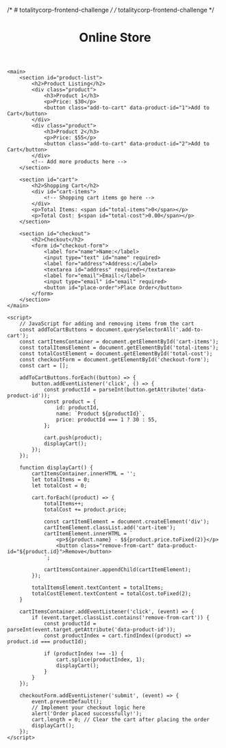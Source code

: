 /* # totalitycorp-frontend-challenge */
/* totalitycorp-frontend-challenge */

<!DOCTYPE html>
<html lang="en">
<head>
    <meta charset="UTF-8">
    <meta name="viewport" content="width=device-width, initial-scale=1.0">
    <title>Online Store</title>
    <style>
        /* Add your CSS styles here */
    </style>
</head>
<body>
    <header>
        <h1>Online Store</h1>
    </header>

    <main>
        <section id="product-list">
            <h2>Product Listing</h2>
            <div class="product">
                <h3>Product 1</h3>
                <p>Price: $30</p>
                <button class="add-to-cart" data-product-id="1">Add to Cart</button>
            </div>
            <div class="product">
                <h3>Product 2</h3>
                <p>Price: $55</p>
                <button class="add-to-cart" data-product-id="2">Add to Cart</button>
            </div>
            <!-- Add more products here -->
        </section>

        <section id="cart">
            <h2>Shopping Cart</h2>
            <div id="cart-items">
                <!-- Shopping cart items go here -->
            </div>
            <p>Total Items: <span id="total-items">0</span></p>
            <p>Total Cost: $<span id="total-cost">0.00</span></p>
        </section>

        <section id="checkout">
            <h2>Checkout</h2>
            <form id="checkout-form">
                <label for="name">Name:</label>
                <input type="text" id="name" required>
                <label for="address">Address:</label>
                <textarea id="address" required></textarea>
                <label for="email">Email:</label>
                <input type="email" id="email" required>
                <button id="place-order">Place Order</button>
            </form>
        </section>
    </main>

    <script>
        // JavaScript for adding and removing items from the cart
        const addToCartButtons = document.querySelectorAll('.add-to-cart');
        const cartItemsContainer = document.getElementById('cart-items');
        const totalItemsElement = document.getElementById('total-items');
        const totalCostElement = document.getElementById('total-cost');
        const checkoutForm = document.getElementById('checkout-form');
        const cart = [];

        addToCartButtons.forEach((button) => {
            button.addEventListener('click', () => {
                const productId = parseInt(button.getAttribute('data-product-id'));
                const product = {
                    id: productId,
                    name: `Product ${productId}`,
                    price: productId === 1 ? 30 : 55,
                };

                cart.push(product);
                displayCart();
            });
        });

        function displayCart() {
            cartItemsContainer.innerHTML = '';
            let totalItems = 0;
            let totalCost = 0;

            cart.forEach((product) => {
                totalItems++;
                totalCost += product.price;

                const cartItemElement = document.createElement('div');
                cartItemElement.classList.add('cart-item');
                cartItemElement.innerHTML = `
                    <p>${product.name} - $${product.price.toFixed(2)}</p>
                    <button class="remove-from-cart" data-product-id="${product.id}">Remove</button>
                `;

                cartItemsContainer.appendChild(cartItemElement);
            });

            totalItemsElement.textContent = totalItems;
            totalCostElement.textContent = totalCost.toFixed(2);
        }

        cartItemsContainer.addEventListener('click', (event) => {
            if (event.target.classList.contains('remove-from-cart')) {
                const productId = parseInt(event.target.getAttribute('data-product-id'));
                const productIndex = cart.findIndex((product) => product.id === productId);

                if (productIndex !== -1) {
                    cart.splice(productIndex, 1);
                    displayCart();
                }
            }
        });

        checkoutForm.addEventListener('submit', (event) => {
            event.preventDefault();
            // Implement your checkout logic here
            alert('Order placed successfully!');
            cart.length = 0; // Clear the cart after placing the order
            displayCart();
        });
    </script>
</body>
</html>

